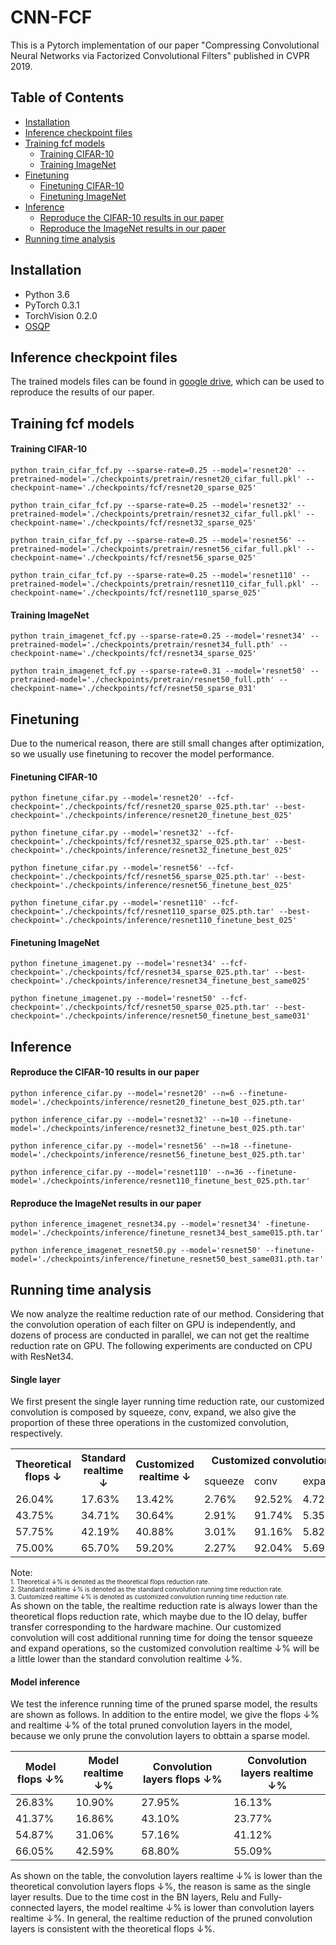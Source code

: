 # CNN-FCF
This is a Pytorch implementation of our paper "Compressing Convolutional Neural Networks via Factorized Convolutional Filters" published in CVPR 2019.

## Table of Contents
- [Installation](#Installation)
- [Inference checkpoint files](#Inference-checkpoint-files)
- [Training fcf models](#Training-fcf-models)
  - [Training CIFAR-10](#Training-CIFAR-10)
  - [Training ImageNet](#Training-ImageNet)
- [Finetuning](#Finetuning)
  - [Finetuning CIFAR-10](#Finetuning-CIFAR-10)
  - [Finetuning ImageNet](#Finetuning-ImageNet)
- [Inference](#Inference)
  - [Reproduce the CIFAR-10 results in our paper](#Reproduce-the-CIFAR-10-results-in-our-paper)
  - [Reproduce the ImageNet results in our paper](#Reproduce-the-ImageNet-results-in-our-paper)
- [Running time analysis](#Running-time-analysis)

## Installation
- Python 3.6
- PyTorch 0.3.1
- TorchVision 0.2.0
- [OSQP](https://osqp.org/docs/get_started/python.html)

## Inference checkpoint files
The trained models files can be found in [google drive](https://drive.google.com/drive/folders/1VGqpOhAGe9YQcyZTGbzitsLuELjQdsXW?usp=sharing), which can be used to reproduce the results of our paper.

## Training fcf models
#### Training CIFAR-10
```
python train_cifar_fcf.py --sparse-rate=0.25 --model='resnet20' --pretrained-model='./checkpoints/pretrain/resnet20_cifar_full.pkl' --checkpoint-name='./checkpoints/fcf/resnet20_sparse_025'

python train_cifar_fcf.py --sparse-rate=0.25 --model='resnet32' --pretrained-model='./checkpoints/pretrain/resnet32_cifar_full.pkl' --checkpoint-name='./checkpoints/fcf/resnet32_sparse_025'

python train_cifar_fcf.py --sparse-rate=0.25 --model='resnet56' --pretrained-model='./checkpoints/pretrain/resnet56_cifar_full.pkl' --checkpoint-name='./checkpoints/fcf/resnet56_sparse_025'

python train_cifar_fcf.py --sparse-rate=0.25 --model='resnet110' --pretrained-model='./checkpoints/pretrain/resnet110_cifar_full.pkl' --checkpoint-name='./checkpoints/fcf/resnet110_sparse_025'
```
#### Training ImageNet
```
python train_imagenet_fcf.py --sparse-rate=0.25 --model='resnet34' --pretrained-model='./checkpoints/pretrain/resnet34_full.pth' --checkpoint-name='./checkpoints/fcf/resnet34_sparse_025'

python train_imagenet_fcf.py --sparse-rate=0.31 --model='resnet50' --pretrained-model='./checkpoints/pretrain/resnet50_full.pth' --checkpoint-name='./checkpoints/fcf/resnet50_sparse_031'
```

## Finetuning
Due to the numerical reason, there are still small changes after optimization, so we usually use finetuning to recover the model performance.
#### Finetuning CIFAR-10
```
python finetune_cifar.py --model='resnet20' --fcf-checkpoint='./checkpoints/fcf/resnet20_sparse_025.pth.tar' --best-checkpoint='./checkpoints/inference/resnet20_finetune_best_025'

python finetune_cifar.py --model='resnet32' --fcf-checkpoint='./checkpoints/fcf/resnet32_sparse_025.pth.tar' --best-checkpoint='./checkpoints/inference/resnet32_finetune_best_025'

python finetune_cifar.py --model='resnet56' --fcf-checkpoint='./checkpoints/fcf/resnet56_sparse_025.pth.tar' --best-checkpoint='./checkpoints/inference/resnet56_finetune_best_025'

python finetune_cifar.py --model='resnet110' --fcf-checkpoint='./checkpoints/fcf/resnet110_sparse_025.pth.tar' --best-checkpoint='./checkpoints/inference/resnet110_finetune_best_025'
```
#### Finetuning ImageNet
```
python finetune_imagenet.py --model='resnet34' --fcf-checkpoint='./checkpoints/fcf/resnet34_sparse_025.pth.tar' --best-checkpoint='./checkpoints/inference/resnet34_finetune_best_same025'

python finetune_imagenet.py --model='resnet50' --fcf-checkpoint='./checkpoints/fcf/resnet50_sparse_025.pth.tar' --best-checkpoint='./checkpoints/inference/resnet50_finetune_best_same031'
```

## Inference

#### Reproduce the CIFAR-10 results in our paper
```
python inference_cifar.py --model='resnet20' --n=6 --finetune-model='./checkpoints/inference/resnet20_finetune_best_025.pth.tar'

python inference_cifar.py --model='resnet32' --n=10 --finetune-model='./checkpoints/inference/resnet32_finetune_best_025.pth.tar'

python inference_cifar.py --model='resnet56' --n=18 --finetune-model='./checkpoints/inference/resnet56_finetune_best_025.pth.tar'

python inference_cifar.py --model='resnet110' --n=36 --finetune-model='./checkpoints/inference/resnet110_finetune_best_025.pth.tar'
```

#### Reproduce the ImageNet results in our paper
```
python inference_imagenet_resnet34.py --model='resnet34' -finetune-model='./checkpoints/inference/finetune_resnet34_best_same015.pth.tar'

python inference_imagenet_resnet50.py --model='resnet50' --finetune-model='./checkpoints/inference/finetune_resnet50_best_same031.pth.tar'
```

## Running time analysis
We now analyze the realtime reduction rate of our method. Considering that the convolution operation of each filter on GPU is independently, and dozens of process are conducted in parallel, we can not get the realtime reduction rate on GPU. The following experiments are conducted on CPU with ResNet34. 

#### Single layer
We first present the single layer running time reduction rate, our customized convolution is composed by squeeze, conv, expand, we also give the proportion of these three operations in the customized convolution, respectively.

<table class="tg">
  <tr>
    <th class="tg-uys7" rowspan="2">Theoretical flops &darr;</th>
    <th class="tg-uys7" rowspan="2">Standard realtime &darr;</th>
    <th class="tg-uys7" rowspan="2">Customized realtime &darr;</th>
    <th class="tg-uys7" colspan="3">Customized convolution</th>
  </tr>
  <tr>
    <td class="tg-uys7">squeeze</td>
    <td class="tg-uys7">conv</td>
    <td class="tg-uys7">expand</td>
  </tr>
  <tr>
    <td class="tg-uys7">26.04%</td>
    <td class="tg-uys7">17.63%</td>
    <td class="tg-uys7">13.42%</td>
    <td class="tg-uys7">2.76%</td>
    <td class="tg-uys7">92.52%</td>
    <td class="tg-uys7">4.72%</td>
  </tr>
  <tr>
    <td class="tg-uys7">43.75%</td>
    <td class="tg-uys7">34.71%</td>
    <td class="tg-uys7">30.64%</td>
    <td class="tg-uys7">2.91%</td>
    <td class="tg-uys7">91.74%</td>
    <td class="tg-uys7">5.35%</td>
  </tr>
  <tr>
    <td class="tg-uys7">57.75%</td>
    <td class="tg-uys7">42.19%</td>
    <td class="tg-uys7">40.88%</td>
    <td class="tg-uys7">3.01%</td>
    <td class="tg-uys7">91.16%</td>
    <td class="tg-uys7">5.82%</td>
  </tr>
  <tr>
    <td class="tg-uys7">75.00%</td>
    <td class="tg-uys7">65.70%</td>
    <td class="tg-uys7">59.20%</td>
    <td class="tg-uys7">2.27%</td>
    <td class="tg-uys7">92.04%</td>
    <td class="tg-uys7">5.69%</td>
  </tr>
</table>

Note:  
<font size=0.1>1. Theoretical &darr;% is denoted as the theoretical flops reduction rate.</font>  
<font size=1>2. Standard realtime &darr;% is denoted as the standard convolution running time reduction rate.</font>  
<font size=1>3. Customized realtime &darr;% is denoted as customized convolution running time reduction rate.</font>  
  As shown on the table, the realtime reduction rate is always lower than the theoretical flops reduction rate, which maybe due to the IO delay, buffer transfer corresponding to the hardware machine. Our customized convolution will cost additional running time for doing the tensor squeeze and expand operations, so the customized convolution realtime &darr;% will be a little lower than the standard convolution realtime &darr;%.

#### Model inference
We test the inference running time of the pruned sparse model, the results are shown as follows. In addition to the entire model, we give the flops &darr;% and realtime &darr;% of the total pruned convolution layers in the model, because we only prune the convolution layers to obttain a sparse model.

| Model flops &darr;% | Model realtime &darr;% | Convolution layers flops &darr;% | Convolution layers realtime &darr;% |
|---------------------|------------------------|----------------------------------|-------------------------------------|
|        26.83%       |         10.90%         |              27.95%              |                16.13%               |
|        41.37%       |         16.86%         |              43.10%              |                23.77%               |
|        54.87%       |         31.06%         |              57.16%              |                41.12%               |
|        66.05%       |         42.59%         |              68.80%              |                55.09%               |

As shown on the table, the convolution layers realtime &darr;% is lower than the theoretical convolution layers flops &darr;%, the reason is same as the single layer results. Due to the time cost in the BN layers, Relu and Fully-connected layers, the model realtime &darr;% is lower than convolution layers realtime &darr;%. In general, the realtime reduction of the pruned convolution layers is consistent with the theoretical flops &darr;%.
